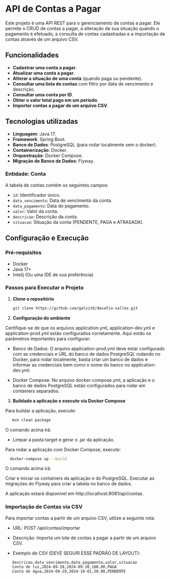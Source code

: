 # API de Contas a Pagar

Este projeto é uma API REST para o gerenciamento de contas a pagar. Ele permite o CRUD de contas a pagar, a alteração de sua situação quando o pagamento é efetuado, a consulta de contas cadastradas e a importação de contas através de um arquivo CSV.

## Funcionalidades
- **Cadastrar uma conta a pagar**.
- **Atualizar uma conta a pagar**.
- **Alterar a situação de uma conta** (quando paga ou pendente).
- **Consultar uma lista de contas** com filtro por data de vencimento e descrição.
- **Consultar uma conta por ID**.
- **Obter o valor total pago em um período**.
- **Importar contas a pagar de um arquivo CSV**.

## Tecnologias utilizadas

- **Linguagem**: Java 17.
- **Framework**: Spring Boot.
- **Banco de Dados**: PostgreSQL (para rodar localmente sem o docker).
- **Containerização**: Docker.
- **Orquestração**: Docker Compose.
- **Migração de Banco de Dados**: Flyway.

### Entidade: Conta

A tabela de contas contém os seguintes campos:

- `id`: Identificador único.
- `data_vencimento`: Data de vencimento da conta.
- `data_pagamento`: Data do pagamento.
- `valor`: Valor da conta.
- `descricao`: Descrição da conta.
- `situacao`: Situação da conta (PENDENTE, PAGA e ATRASADA).

## Configuração e Execução

### Pré-requisitos

- Docker
- Java 17+
- Intelij (Ou uma IDE de sua preferência)

### Passos para Executar o Projeto

1. **Clone o repositório**

   ```bash
   git clone https://github.com/galzit0/desafio-salles.git
   ```

2. **Configuração do ambiente**

Certifique-se de que os arquivos application.yml, application-dev.yml e application-prod.yml estão configurados corretamente. 
Aqui estão os parâmetros importantes para configurar:

- Banco de Dados: O arquivo application-prod.yml deve estar configurado com as credenciais e URL do banco de dados 
PostgreSQL rodando no Docker, para rodar localmente, basta criar um banco de dados e informar as credenciais bem como o 
nome do banco no application-dev.yml.


- Docker Compose: No arquivo docker-compose.yml, a aplicação e o banco de dados PostgreSQL estão configurados para 
rodar em containers separados.

3. **Buildado a aplicação e execute via Docker Compose**

Para buildar a aplicação, execute:

```bash
   mvn clean package 
   ```
   
O comando acima irá:

- Limpar a pasta target e gerar o .jar da aplicação.

Para rodar a aplicação com Docker Compose, execute:

 ```bash
   docker-compose up --build
   ```
O comando acima irá:

Criar e iniciar os containers da aplicação e do PostgreSQL.
Executar as migrações do Flyway para criar a tabela no banco de dados.

A aplicação estará disponível em http://localhost:8081/api/contas.


### Importação de Contas via CSV

Para importar contas a partir de um arquivo CSV, utilize a seguinte rota:

- URL: POST /api/contas/importar

- Descrição: Importa um lote de contas a pagar a partir de um arquivo CSV.

- Exemplo de CSV (DEVE SEGUIR ESSE PADRÃO DE LAYOUT):

```
   descricao,data_vencimento,data_pagamento,valor,situacao
   Conta de luz,2024-09-28,2024-09-30,100.00,PAGA
   Conta de água,2024-09-29,2024-10-01,50.00,PENDENTE
   ```
